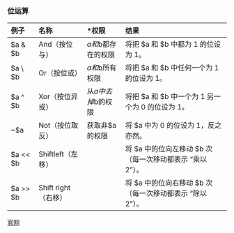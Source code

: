 ### 位运算

|例子|名称|*权限|结果|
|:---|:---|:---|:---|
|$a & $b |And（按位与）    |$a和$b都存在的权限 |将把 $a 和 $b 中都为 1 的位设为 1。| 
|$a \ $b |Or（按位或）	  |$a和$b所有权限     |将把 $a 和 $b 中任何一个为 1 的位设为 1。|
|$a ^ $b |Xor（按位异或）  |从$a中去掉$b的权限 |将把 $a 和 $b 中一个为 1 另一个为 0 的位设为 1。|
|~$a	 |Not（按位取反）  |获取非$a的权限	 |将 $a 中为 0 的位设为 1，反之亦然。|
|$a << $b|Shiftleft（左移）  |             |将 $a 中的位向左移动 $b 次（每一次移动都表示 “乘以 2”）。|
|$a >> $b|Shift right（右移）|             |将 $a 中的位向右移动 $b 次（每一次移动都表示 “除以 2”）。|



[官网](https://www.php.net/manual/zh/language.operators.bitwise.php "php位运算")
		
	